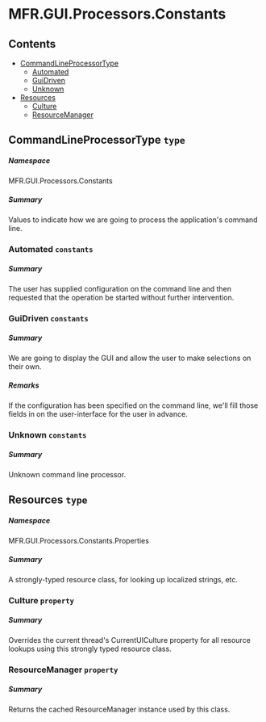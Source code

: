 <a name='assembly'></a>
# MFR.GUI.Processors.Constants

## Contents

- [CommandLineProcessorType](#T-MFR-GUI-Processors-Constants-CommandLineProcessorType 'MFR.GUI.Processors.Constants.CommandLineProcessorType')
  - [Automated](#F-MFR-GUI-Processors-Constants-CommandLineProcessorType-Automated 'MFR.GUI.Processors.Constants.CommandLineProcessorType.Automated')
  - [GuiDriven](#F-MFR-GUI-Processors-Constants-CommandLineProcessorType-GuiDriven 'MFR.GUI.Processors.Constants.CommandLineProcessorType.GuiDriven')
  - [Unknown](#F-MFR-GUI-Processors-Constants-CommandLineProcessorType-Unknown 'MFR.GUI.Processors.Constants.CommandLineProcessorType.Unknown')
- [Resources](#T-MFR-GUI-Processors-Constants-Properties-Resources 'MFR.GUI.Processors.Constants.Properties.Resources')
  - [Culture](#P-MFR-GUI-Processors-Constants-Properties-Resources-Culture 'MFR.GUI.Processors.Constants.Properties.Resources.Culture')
  - [ResourceManager](#P-MFR-GUI-Processors-Constants-Properties-Resources-ResourceManager 'MFR.GUI.Processors.Constants.Properties.Resources.ResourceManager')

<a name='T-MFR-GUI-Processors-Constants-CommandLineProcessorType'></a>
## CommandLineProcessorType `type`

##### Namespace

MFR.GUI.Processors.Constants

##### Summary

Values to indicate how we are going to process the application's command line.

<a name='F-MFR-GUI-Processors-Constants-CommandLineProcessorType-Automated'></a>
### Automated `constants`

##### Summary

The user has supplied configuration on the command line and then requested that
the operation be started without further intervention.

<a name='F-MFR-GUI-Processors-Constants-CommandLineProcessorType-GuiDriven'></a>
### GuiDriven `constants`

##### Summary

We are going to display the GUI and allow the user to make selections on their
own.

##### Remarks

If the configuration has been specified on the command line, we'll
fill those fields in on the user-interface for the user in advance.

<a name='F-MFR-GUI-Processors-Constants-CommandLineProcessorType-Unknown'></a>
### Unknown `constants`

##### Summary

Unknown command line processor.

<a name='T-MFR-GUI-Processors-Constants-Properties-Resources'></a>
## Resources `type`

##### Namespace

MFR.GUI.Processors.Constants.Properties

##### Summary

A strongly-typed resource class, for looking up localized strings, etc.

<a name='P-MFR-GUI-Processors-Constants-Properties-Resources-Culture'></a>
### Culture `property`

##### Summary

Overrides the current thread's CurrentUICulture property for all
  resource lookups using this strongly typed resource class.

<a name='P-MFR-GUI-Processors-Constants-Properties-Resources-ResourceManager'></a>
### ResourceManager `property`

##### Summary

Returns the cached ResourceManager instance used by this class.
